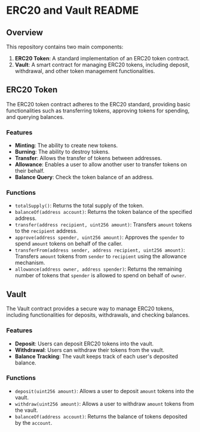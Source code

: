 # ERC20 and Vault README

## Overview

This repository contains two main components:
1. **ERC20 Token**: A standard implementation of an ERC20 token contract.
2. **Vault**: A smart contract for managing ERC20 tokens, including deposit, withdrawal, and other token management functionalities.

## ERC20 Token

The ERC20 token contract adheres to the ERC20 standard, providing basic functionalities such as transferring tokens, approving tokens for spending, and querying balances. 

### Features

- **Minting**: The ability to create new tokens.
- **Burning**: The ability to destroy tokens.
- **Transfer**: Allows the transfer of tokens between addresses.
- **Allowance**: Enables a user to allow another user to transfer tokens on their behalf.
- **Balance Query**: Check the token balance of an address.

### Functions

- `totalSupply()`: Returns the total supply of the token.
- `balanceOf(address account)`: Returns the token balance of the specified address.
- `transfer(address recipient, uint256 amount)`: Transfers `amount` tokens to the `recipient` address.
- `approve(address spender, uint256 amount)`: Approves the `spender` to spend `amount` tokens on behalf of the caller.
- `transferFrom(address sender, address recipient, uint256 amount)`: Transfers `amount` tokens from `sender` to `recipient` using the allowance mechanism.
- `allowance(address owner, address spender)`: Returns the remaining number of tokens that `spender` is allowed to spend on behalf of `owner`.

## Vault

The Vault contract provides a secure way to manage ERC20 tokens, including functionalities for deposits, withdrawals, and checking balances.

### Features

- **Deposit**: Users can deposit ERC20 tokens into the vault.
- **Withdrawal**: Users can withdraw their tokens from the vault.
- **Balance Tracking**: The vault keeps track of each user's deposited balance.

### Functions

- `deposit(uint256 amount)`: Allows a user to deposit `amount` tokens into the vault.
- `withdraw(uint256 amount)`: Allows a user to withdraw `amount` tokens from the vault.
- `balanceOf(address account)`: Returns the balance of tokens deposited by the `account`.

